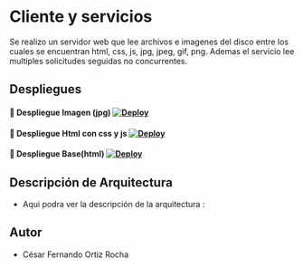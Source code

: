 # Cliente y servicios
Se realizo un servidor web que lee archivos e imagenes del disco entre los cuales se encuentran html, css, js, jpg, jpeg, gif, png. Ademas el servicio lee multiples solicitudes seguidas no concurrentes.

## Despliegues
#### 🚀 Despliegue Imagen (jpg) [![Deploy](https://www.herokucdn.com/deploy/button.svg)](https://clientwebservices.herokuapp.com/jaguar.jpg)
#### 🚀 Despliegue Html con css y js [![Deploy](https://www.herokucdn.com/deploy/button.svg)](https://clientwebservices.herokuapp.com/index.html)
#### 🚀 Despliegue Base(html) [![Deploy](https://www.herokucdn.com/deploy/button.svg)](https://clientwebservices.herokuapp.com)

## Descripción de Arquitectura
- Aqui podra ver la descripción de la arquitectura :

## Autor
- César Fernando Ortiz Rocha
